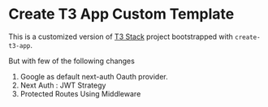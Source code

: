 # Create T3 App Custom Template

This is a customized version of [T3 Stack](https://create.t3.gg/) project bootstrapped with `create-t3-app`.

But with few of the following changes

1. Google as default next-auth Oauth provider.
2. Next Auth : JWT Strategy
3. Protected Routes Using Middleware
